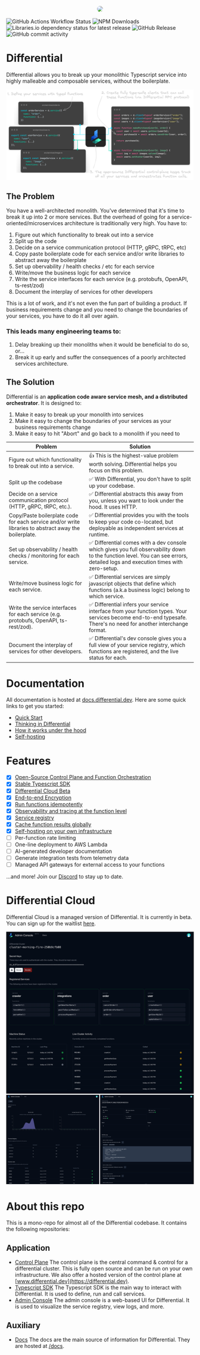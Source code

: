 <p align="center">
  <img src="https://cdn.differential.dev/logo.png" width="200" style="border-radius: 10px" />
</p>

![GitHub Actions Workflow Status](https://img.shields.io/github/actions/workflow/status/differentialhq/differential/test-and-docs.yml) ![NPM Downloads](https://img.shields.io/npm/dm/%40differentialhq%2Fcore) ![Libraries.io dependency status for latest release](https://img.shields.io/librariesio/release/npm/%40differentialhq%2Fcore) ![GitHub Release](https://img.shields.io/github/v/release/differentialhq/differential) ![GitHub commit activity](https://img.shields.io/github/commit-activity/m/differentialhq/differential)

# Differential

Differential allows you to break up your monolithic Typescript service into highly malleable and composable services, without the boilerplate.

![Alt text](assets/image-3.png)

## The Problem

You have a well-architected monolith. You've determined that it's time to break it up into 2 or more services. But the overhead of going for a service-oriented/microservices architecture is traditionally very high. You have to:

1. Figure out which functionality to break out into a service
2. Split up the code
3. Decide on a service communication protocol (HTTP, gRPC, tRPC, etc)
4. Copy paste boilerplate code for each service and/or write libraries to abstract away the boilerplate
5. Set up obervability / health checks / etc for each service
6. Write/move the business logic for each service
7. Write the service interfaces for each service (e.g. protobufs, OpenAPI, ts-rest/zod)
8. Document the interplay of services for other developers

This is a lot of work, and it's not even the fun part of building a product. If business requirements change and you need to change the boundaries of your services, you have to do it all over again.

### This leads many engineering teams to:

1. Delay breaking up their monoliths when it would be beneficial to do so, or...
2. Break it up early and suffer the consequences of a poorly architected services architecture.

## The Solution

Differential is an **application code aware service mesh, and a distributed orchestrator**. It is designed to:

1. Make it easy to break up your monolith into services
2. Make it easy to change the boundaries of your services as your business requirements change
3. Make it easy to hit "Abort" and go back to a monolith if you need to

| Problem                                                                                               | Solution                                                                                                                                                                       |
| ----------------------------------------------------------------------------------------------------- | ------------------------------------------------------------------------------------------------------------------------------------------------------------------------------ |
| Figure out which functionality to break out into a service.                                           | 👍 This is the highest-value problem worth solving. Differential helps you focus on this problem.                                                                              |
| Split up the codebase                                                                                 | ✅ With Differential, you don't have to split up your codebase.                                                                                                                |
| Decide on a service communication protocol (HTTP, gRPC, tRPC, etc.).                                  | ✅ Differential abstracts this away from you, unless you want to look under the hood. It uses HTTP.                                                                            |
| Copy/Paste boilerplate code for each service and/or write libraries to abstract away the boilerplate. | ✅ Differential provides you with the tools to keep your code co-located, but deployable as independent services at runtime.                                                   |
| Set up observability / health checks / monitoring for each service.                                   | ✅ Differential comes with a dev console which gives you full observability down to the function level. You can see errors, detailed logs and execution times with zero-setup. |
| Write/move business logic for each service.                                                           | ✅ Differential services are simply javascript objects that define which functions (a.k.a business logic) belong to which service.                                             |
| Write the service interfaces for each service (e.g. protobufs, OpenAPI, ts-rest/zod).                 | ✅ Differential infers your service interface from your function types. Your services become end-to-end typesafe. There's no need for another interchange format.              |
| Document the interplay of services for other developers.                                              | ✅ Differential's dev console gives you a full view of your service registry, which functions are registered, and the live status for each.                                    |

# Documentation

All documentation is hosted at [docs.differential.dev](https://docs.differential.dev). Here are some quick links to get you started:

- [Quick Start](https://docs.differential.dev/getting-started/quick-start/)
- [Thinking in Differential](https://docs.differential.dev/getting-started/thinking/)
- [How it works under the hood](https://docs.differential.dev/advanced/architecture/)
- [Self-hosting](https://docs.differential.dev/advanced/self-hosting/)

# Features

- [x] [Open-Source Control Plane and Function Orchestration](https://github.com/differentialhq/differential/tree/main/control-plane)
- [x] [Stable Typescript SDK](https://docs.differential.dev/getting-started/quick-start/)
- [x] [Differential Cloud Beta](https://forms.fillout.com/t/9M1VhL8Wxyus)
- [x] [End-to-end Encryption](https://docs.differential.dev/advanced/advanced-usage/#end-to-end-encryption)
- [x] [Run functions idempotently](https://docs.differential.dev/advanced/advanced-usage/#idempotency)
- [x] [Observability and tracing at the function level](https://forms.fillout.com/t/9M1VhL8Wxyus)
- [x] [Service registry](https://forms.fillout.com/t/9M1VhL8Wxyus)
- [x] [Cache function results globally](https://docs.differential.dev/advanced/advanced-usage/#global-cache)
- [x] [Self-hosting on your own infrastructure](https://docs.differential.dev/advanced/self-hosting/)
- [ ] Per-function rate limiting
- [ ] One-line deployment to AWS Lambda
- [ ] AI-generated developer documentation
- [ ] Generate integration tests from telemetry data
- [ ] Managed API gateways for external access to your functions

...and more! Join our [Discord](https://discord.gg/WtZkXv74) to stay up to date.

# Differential Cloud

Differential Cloud is a managed version of Differential. It is currently in beta. You can sign up for the waitlist [here](https://forms.fillout.com/t/9M1VhL8Wxyus).

![](assets/differential-cloud.gif)
![](assets/differential-cloud-2.png)

# About this repo

This is a mono-repo for almost all of the Differential codebase. It contains the following repositories:

## Application

- [Control Plane](./control-plane/) The control plane is the central command & control for a differential cluster. This is fully open source and can be run on your own infrastructure. We also offer a hosted version of the control plane at [www.differential.dev](https://differential.dev).
- [Typescript SDK](./ts-core/) The Typescript SDK is the main way to interact with Differential. It is used to define, run and call services.
- [Admin Console](./admin) The admin console is a web-based UI for Differential. It is used to visualize the service registry, view logs, and more.

## Auxiliary

- [Docs](https://docs.differential.dev) The docs are the main source of information for Differential. They are hosted at [/docs](./docs/).
